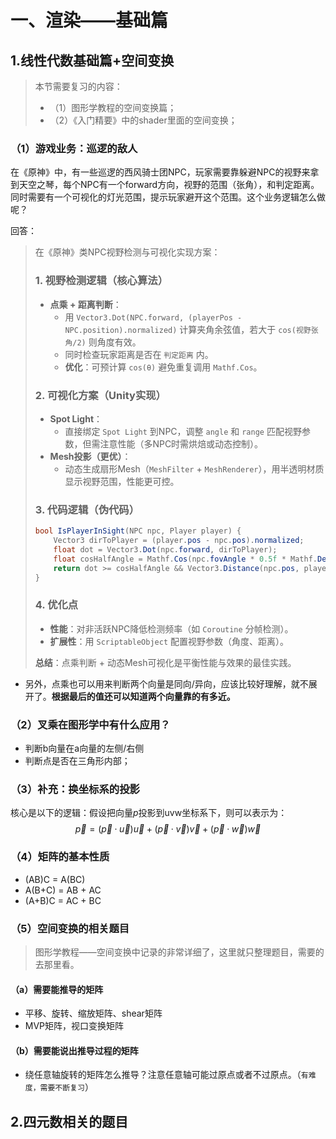 # 一、渲染——基础篇

## 1.线性代数基础篇+空间变换

> 本节需要复习的内容：
>
> - （1）图形学教程的空间变换篇；
> - （2）《入门精要》中的shader里面的空间变换；

### （1）游戏业务：巡逻的敌人

在《原神》中，有一些巡逻的西风骑士团NPC，玩家需要靠躲避NPC的视野来拿到天空之琴，每个NPC有一个forward方向，视野的范围（张角），和判定距离。同时需要有一个可视化的灯光范围，提示玩家避开这个范围。这个业务逻辑怎么做呢？

回答：

> 在《原神》类NPC视野检测与可视化实现方案：  
>
> ### **1. 视野检测逻辑（核心算法）**  
> - **点乘 + 距离判断**：  
>   - 用 `Vector3.Dot(NPC.forward, (playerPos - NPC.position).normalized)` 计算夹角余弦值，若大于 `cos(视野张角/2)` 则角度有效。  
>   - 同时检查玩家距离是否在 `判定距离` 内。  
>   - **优化**：可预计算 `cos(θ)` 避免重复调用 `Mathf.Cos`。  
>
> ### **2. 可视化方案（Unity实现）**  
> - **Spot Light**：  
>   - 直接绑定 `Spot Light` 到NPC，调整 `angle` 和 `range` 匹配视野参数，但需注意性能（多NPC时需烘焙或动态控制）。  
> - **Mesh投影（更优）**：  
>   - 动态生成扇形Mesh（`MeshFilter` + `MeshRenderer`），用半透明材质显示视野范围，性能更可控。  
>
> ### **3. 代码逻辑（伪代码）**  
> ```csharp
> bool IsPlayerInSight(NPC npc, Player player) {
>     Vector3 dirToPlayer = (player.pos - npc.pos).normalized;
>     float dot = Vector3.Dot(npc.forward, dirToPlayer);
>     float cosHalfAngle = Mathf.Cos(npc.fovAngle * 0.5f * Mathf.Deg2Rad);
>     return dot >= cosHalfAngle && Vector3.Distance(npc.pos, player.pos) <= npc.viewDistance;
> }
> ```
>
> ### **4. 优化点**  
> - **性能**：对非活跃NPC降低检测频率（如 `Coroutine` 分帧检测）。  
> - **扩展性**：用 `ScriptableObject` 配置视野参数（角度、距离）。  
>
> **总结**：点乘判断 + 动态Mesh可视化是平衡性能与效果的最佳实践。

- 另外，点乘也可以用来判断两个向量是同向/异向，应该比较好理解，就不展开了。**根据最后的值还可以知道两个向量靠的有多近。**



### （2）叉乘在图形学中有什么应用？

- 判断b向量在a向量的左侧/右侧
- 判断点是否在三角形内部；



### （3）补充：换坐标系的投影

核心是以下的逻辑：假设把向量$p$投影到uvw坐标系下，则可以表示为：
$$
\vec{p} = (\vec{p} · \vec{u})\vec{u} + (\vec{p} · \vec{v})\vec{v} + (\vec{p} · \vec{w})\vec{w}
$$


### （4）矩阵的基本性质

- (AB)C = A(BC)
- A(B+C) = AB + AC
- (A+B)C = AC + BC



### （5）空间变换的相关题目

> 图形学教程——空间变换中记录的非常详细了，这里就只整理题目，需要的去那里看。

#### （a）需要能推导的矩阵

- 平移、旋转、缩放矩阵、shear矩阵
- MVP矩阵，视口变换矩阵



#### （b）需要能说出推导过程的矩阵

- 绕任意轴旋转的矩阵怎么推导？注意任意轴可能过原点或者不过原点。（`有难度，需要不断复习`）



## 2.四元数相关的题目

